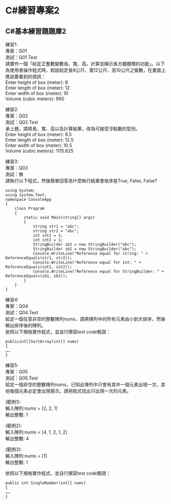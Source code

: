# C#練習專案2
  
## C#基本練習題題庫2  
  
練習1:  
專案：Q01  
測試：Q01.Test  
請實作一個「給定正整數變數長、寬、高，計算並顯示長方體體積的功能」。以下為使用者操作程式時，假設給定長8公尺、寬12公尺、高10公尺之變數，在畫面上應該要看到的資訊：  
Enter height of box (meter): 8  
Enter length of box (meter): 12  
Enter width of box (meter): 10  
Volume (cubic meters): 960  
  
練習2:  
專案：Q02  
測試：Q02.Test  
承上題，請將長、寬、高以及計算結果，改為可接受浮點數的型別。  
Enter height of box (meter): 8.5  
Enter length of box (meter): 12.5  
Enter width of box (meter): 10.5  
Volume (cubic meters): 1115.625  
  
練習3:  
專案：Q03  
測試：無  
請執行以下程式，然後簡單回答為什麼執行結果會依序是True, False, False?  
```
using System;  
using System.Text;
namespace ConsoleApp
{
	class Program
    {
		static void Main(string[] args)
        {
			string str1 = "abc";
			string str2 = "abc";
			int int1 = 1;
			int int2 = 1;
			StringBuilder sb1 = new StringBuilder("abc");
			StringBuilder sb2 = new StringBuilder("abc");
			Console.WriteLine("Reference equal for string: " + ReferenceEquals(str1, str2));
			Console.WriteLine("Reference equal for int: " + ReferenceEquals(int1, int2));
			Console.WriteLine("Reference equal for StringBuilder: " + ReferenceEquals(sb1, sb2));
        }
    }
}
```

練習4:  
專案：Q04  
測試：Q04.Test  
給定一個任意非空的整數陣列nums，請將陣列中的所有元素由小到大排序，然後輸出排序後的陣列。  
依照以下規格實作程式，並自行撰寫test code驗證：  
```
publicint[]SortArray(int[] nums)
{
……
}
```

練習5:  
專案：Q05  
測試：Q05.Test  
給定一個非空的整數陣列nums，已知此陣列中只會有其中一個元素出現一次，其他每個元素必定會出現兩次。請用程式找出只出現一次的元素。  

(範例1):  
輸入陣列:nums = [2, 2, 1]  
輸出整數: 1  
  
(範例2):  
輸入陣列:nums = [4, 1, 2, 1, 2]  
輸出整數: 4  
  
(範例3):  
輸入陣列:nums = [1]  
輸出整數: 1  
  
依照以下規格實作程式，並自行撰寫test code驗證：  
```
public int SingleNumber(int[] nums)
{
……
}
```